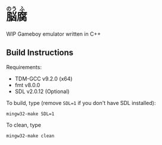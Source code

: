 # <ruby>脳<rp>(</rp><rt>のう</rt><rp>)</rp></ruby><ruby>腐<rp>(</rp><rt>ふ</rt><rp>)</rp></ruby>

WIP Gameboy emulator written in C++

## Build Instructions

Requirements:

- TDM-GCC v9.2.0 (x64)
- fmt v8.0.0
- SDL v2.0.12 (Optional)

To build, type (remove `SDL=1` if you don't have SDL installed):
```
mingw32-make SDL=1
```

To clean, type
```
mingw32-make clean
```